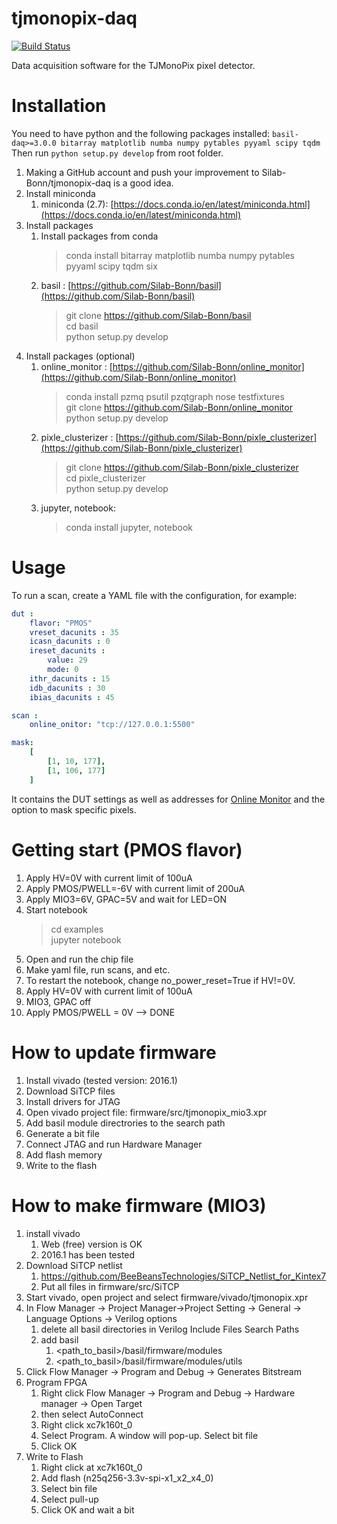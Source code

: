 # tjmonopix-daq
[![Build Status](https://travis-ci.org/SiLab-Bonn/tjmonopix-daq.svg?branch=development)](https://travis-ci.org/SiLab-Bonn/tjmonopix-daq)

Data acquisition software for the TJMonoPix pixel detector.

# Installation
You need to have python and the following packages installed:
`basil-daq>=3.0.0 bitarray matplotlib numba numpy pytables pyyaml scipy tqdm`
Then run `python setup.py develop` from root folder.

1. Making a GitHub account and push your improvement to Silab-Bonn/tjmonopix-daq is a good idea.
2. Install miniconda
    1. miniconda (2.7): [https://docs.conda.io/en/latest/miniconda.html](https://docs.conda.io/en/latest/miniconda.html)
3. Install packages
    1. Install packages from conda
       > conda install bitarray matplotlib numba numpy pytables pyyaml scipy tqdm six
    2. basil : 
       [https://github.com/Silab-Bonn/basil](https://github.com/Silab-Bonn/basil)
       > git clone https://github.com/Silab-Bonn/basil  
       > cd basil  
       > python setup.py develop  
4. Install packages (optional)
    1. online_monitor : 
       [https://github.com/Silab-Bonn/online_monitor](https://github.com/Silab-Bonn/online_monitor)
       > conda install pzmq psutil pzqtgraph nose testfixtures  
       > git clone https://github.com/Silab-Bonn/online_monitor  
       > python setup.py develop  
    2. pixle_clusterizer : [https://github.com/Silab-Bonn/pixle_clusterizer](https://github.com/Silab-Bonn/pixle_clusterizer)
       > git clone https://github.com/Silab-Bonn/pixle_clusterizer  
       > cd pixle_clusterizer  
       > python setup.py develop  
    3. jupyter, notebook:
       > conda install jupyter, notebook  

# Usage
To run a scan, create a YAML file with the configuration, for example:
```yaml
dut :
    flavor: "PMOS"
    vreset_dacunits : 35
    icasn_dacunits : 0
    ireset_dacunits :
        value: 29
        mode: 0
    ithr_dacunits : 15
    idb_dacunits : 30
    ibias_dacunits : 45

scan :
    online_onitor: "tcp://127.0.0.1:5500"

mask:
    [
        [1, 10, 177],
        [1, 106, 177]
    ]
```
It contains the DUT settings as well as addresses for [Online Monitor](https://github.com/SiLab-Bonn/online_monitor) and the option to mask specific pixels.

# Getting start (PMOS flavor)

1. Apply HV=0V with current limit of 100uA
2. Apply PMOS/PWELL=-6V with current limit of 200uA
3. Apply MIO3=6V, GPAC=5V and wait for LED=ON
4. Start notebook
   > cd examples  
   > jupyter notebook  
4. Open and run the chip file
5. Make yaml file, run scans, and etc.
6. To restart the notebook, change no_power_reset=True if HV!=0V.
7. Apply HV=0V with current limit of 100uA
8. MIO3, GPAC off
8. Apply PMOS/PWELL = 0V  --> DONE

# How to update firmware
1. Install vivado (tested version: 2016.1)
2. Download SiTCP files
3. Install drivers for JTAG
2. Open vivado project file: firmware/src/tjmonopix_mio3.xpr
3. Add basil module directrories to the search path
3. Generate a bit file
4. Connect JTAG and run Hardware Manager
5. Add flash memory
6. Write to the flash

# How to make firmware (MIO3)
1. install vivado 
    1. Web (free) version is OK
    2. 2016.1 has been tested
2. Download SiTCP netlist
    1. https://github.com/BeeBeansTechnologies/SiTCP_Netlist_for_Kintex7
    3. Put all files in firmware/src/SiTCP
2. Start vivado, open project and select firmware/vivado/tjmonopix.xpr
3. In Flow Manager -> Project Manager->Project Setting -> General -> Language Options -> Verilog options
    1. delete all basil directories in Verilog Include Files Search Paths
    2. add basil 
         1. <path_to_basil>/basil/firmware/modules
         2. <path_to_basil>/basil/firmware/modules/utils
4. Click Flow Manager -> Program and Debug -> Generates Bitstream
5. Program FPGA 
    1. Right click Flow Manager -> Program and Debug -> Hardware manager -> Open Target
    2. then select AutoConnect
    3. Right click xc7k160t_0
    4. Select Program. A window will pop-up. Select bit file
    5. Click OK
6. Write to Flash
    1) Right click at xc7k160t_0
    2) Add flash (n25q256-3.3v-spi-x1_x2_x4_0)
    3) Select bin file
    4) Select pull-up 
    5) Click OK and wait a bit



